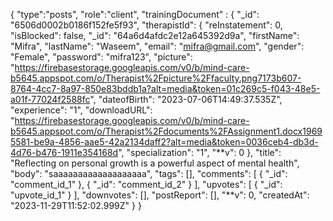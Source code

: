 {
"type":"posts",
"role":"client",
"trainingDocument" : {
"\_id": "6506d0002b0186f152fe5f93",
"therapistId": {
"reInstatement": 0,
"isBlocked": false,
"\_id": "64a6d4afdc2e12a645392d9a",
"firstName": "Mifra",
"lastName": "Waseem",
"email": "mifra@gmail.com",
"gender": "Female",
"password": "mifra123",
"picture": "https://firebasestorage.googleapis.com/v0/b/mind-care-b5645.appspot.com/o/Therapist%2Fpicture%2Ffaculty.png7173b607-8764-4cc7-8a97-850e83bddb1a?alt=media&token=01c269c5-f043-48e5-a01f-77024f2588fc",
"dateofBirth": "2023-07-06T14:49:37.535Z",
"experience": "1",
"downloadURL": "https://firebasestorage.googleapis.com/v0/b/mind-care-b5645.appspot.com/o/Therapist%2Fdocuments%2FAssignment1.docx19695581-be9a-4856-aae5-42a2134daff2?alt=media&token=0036ceb4-db3d-4d76-b476-1911e354168d",
"specialization": "1",
"**v": 0
},
"title": "Reflecting on personal growth is a powerful aspect of mental health",
"body": "saaaaaaaaaaaaaaaaaaa",
"tags": [],
"comments": [
{
"_id": "comment_id_1"
},
{
"_id": "comment_id_2"
}
],
"upvotes": [
{
"_id": "upvote_id_1"
}
],
"downvotes": [],
"postReport": [],
"**v": 0,
"createdAt": "2023-11-29T11:52:02.999Z"
}
}
